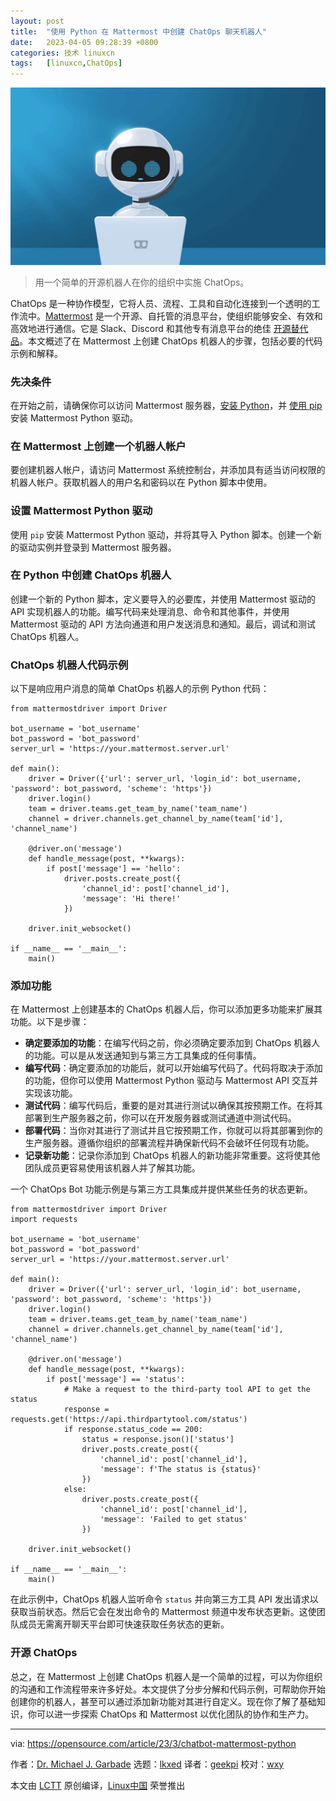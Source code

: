 ```yaml
---
layout: post
title:	"使用 Python 在 Mattermost 中创建 ChatOps 聊天机器人"
date:	2023-04-05 09:28:39 +0800 
categories:	技术 linuxcn 
tags:	[linuxcn,ChatOps]
---
```



![](/Asserts/Images/album/202304/05/092837ab3y8zft3hhv02hr.jpg)



> 
> 用一个简单的开源机器人在你的组织中实施 ChatOps。
> 
> 
> 


ChatOps 是一种协作模型，它将人员、流程、工具和自动化连接到一个透明的工作流中。[Mattermost](https://mattermost.com/) 是一个开源、自托管的消息平台，使组织能够安全、有效和高效地进行通信。它是 Slack、Discord 和其他专有消息平台的绝佳 [开源替代品](https://opensource.com/alternatives/slack)。本文概述了在 Mattermost 上创建 ChatOps 机器人的步骤，包括必要的代码示例和解释。


### 先决条件


在开始之前，请确保你可以访问 Mattermost 服务器，[安装 Python](https://opensource.com/article/17/10/python-101)，并 [使用 pip](https://opensource.com/article/20/3/pip-linux-mac-windows) 安装 Mattermost Python 驱动。


### 在 Mattermost 上创建一个机器人帐户


要创建机器人帐户，请访问 Mattermost 系统控制台，并添加具有适当访问权限的机器人帐户。获取机器人的用户名和密码以在 Python 脚本中使用。


### 设置 Mattermost Python 驱动


使用 `pip` 安装 Mattermost Python 驱动，并将其导入 Python 脚本。创建一个新的驱动实例并登录到 Mattermost 服务器。


### 在 Python 中创建 ChatOps 机器人


创建一个新的 Python 脚本，定义要导入的必要库，并使用 Mattermost 驱动的 API 实现机器人的功能。编写代码来处理消息、命令和其他事件，并使用 Mattermost 驱动的 API 方法向通道和用户发送消息和通知。最后，调试和测试 ChatOps 机器人。


### ChatOps 机器人代码示例


以下是响应用户消息的简单 ChatOps 机器人的示例 Python 代码：



```
from mattermostdriver import Driver

bot_username = 'bot_username'
bot_password = 'bot_password'
server_url = 'https://your.mattermost.server.url'

def main():
    driver = Driver({'url': server_url, 'login_id': bot_username, 'password': bot_password, 'scheme': 'https'})
    driver.login()
    team = driver.teams.get_team_by_name('team_name')
    channel = driver.channels.get_channel_by_name(team['id'], 'channel_name')

    @driver.on('message')
    def handle_message(post, **kwargs):
        if post['message'] == 'hello':
            driver.posts.create_post({
                'channel_id': post['channel_id'],
                'message': 'Hi there!'
            })

    driver.init_websocket()

if __name__ == '__main__':
    main()

```

### 添加功能


在 Mattermost 上创建基本的 ChatOps 机器人后，你可以添加更多功能来扩展其功能。以下是步骤：


* **确定要添加的功能**：在编写代码之前，你必须确定要添加到 ChatOps 机器人的功能。可以是从发送通知到与第三方工具集成的任何事情。
* **编写代码**：确定要添加的功能后，就可以开始编写代码了。代码将取决于添加的功能，但你可以使用 Mattermost Python 驱动与 Mattermost API 交互并实现该功能。
* **测试代码**：编写代码后，重要的是对其进行测试以确保其按预期工作。在将其部署到生产服务器之前，你可以在开发服务器或测试通道中测试代码。
* **部署代码**：当你对其进行了测试并且它按预期工作，你就可以将其部署到你的生产服务器。遵循你组织的部署流程并确保新代码不会破坏任何现有功能。
* **记录新功能**：记录你添加到 ChatOps 机器人的新功能非常重要。这将使其他团队成员更容易使用该机器人并了解其功能。


一个 ChatOps Bot 功能示例是与第三方工具集成并提供某些任务的状态更新。



```
from mattermostdriver import Driver
import requests

bot_username = 'bot_username'
bot_password = 'bot_password'
server_url = 'https://your.mattermost.server.url'

def main():
    driver = Driver({'url': server_url, 'login_id': bot_username, 'password': bot_password, 'scheme': 'https'})
    driver.login()
    team = driver.teams.get_team_by_name('team_name')
    channel = driver.channels.get_channel_by_name(team['id'], 'channel_name')

    @driver.on('message')
    def handle_message(post, **kwargs):
        if post['message'] == 'status':
            # Make a request to the third-party tool API to get the status
            response = requests.get('https://api.thirdpartytool.com/status')
            if response.status_code == 200:
                status = response.json()['status']
                driver.posts.create_post({
                    'channel_id': post['channel_id'],
                    'message': f'The status is {status}'
                })
            else:
                driver.posts.create_post({
                    'channel_id': post['channel_id'],
                    'message': 'Failed to get status'
                })

    driver.init_websocket()

if __name__ == '__main__':
    main()

```

在此示例中，ChatOps 机器人监听命令 `status` 并向第三方工具 API 发出请求以获取当前状态。然后它会在发出命令的 Mattermost 频道中发布状态更新。这使团队成员无需离开聊天平台即可快速获取任务状态的更新。


### 开源 ChatOps


总之，在 Mattermost 上创建 ChatOps 机器人是一个简单的过程，可以为你组织的沟通和工作流程带来许多好处。本文提供了分步分解和代码示例，可帮助你开始创建你的机器人，甚至可以通过添加新功能对其进行自定义。现在你了解了基础知识，你可以进一步探索 ChatOps 和 Mattermost 以优化团队的协作和生产力。




---


via: <https://opensource.com/article/23/3/chatbot-mattermost-python>


作者：[Dr. Michael J. Garbade](https://opensource.com/users/drmjg) 选题：[lkxed](https://github.com/lkxed/) 译者：[geekpi](https://github.com/geekpi) 校对：[wxy](https://github.com/wxy)


本文由 [LCTT](https://github.com/LCTT/TranslateProject) 原创编译，[Linux中国](https://linux.cn/) 荣誉推出
